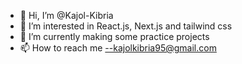 - 👋 Hi, I’m @Kajol-Kibria
- 👀 I’m interested in React.js, Next.js and tailwind css
- 🌱 I’m currently making some practice projects
- 📫 How to reach me --kajolkibria95@gmail.com


<!---
Kajol-Kibria/Kajol-Kibria is a ✨ special ✨ repository because its `README.md` (this file) appears on your GitHub profile.
You can click the Preview link to take a look at your changes.
--->
